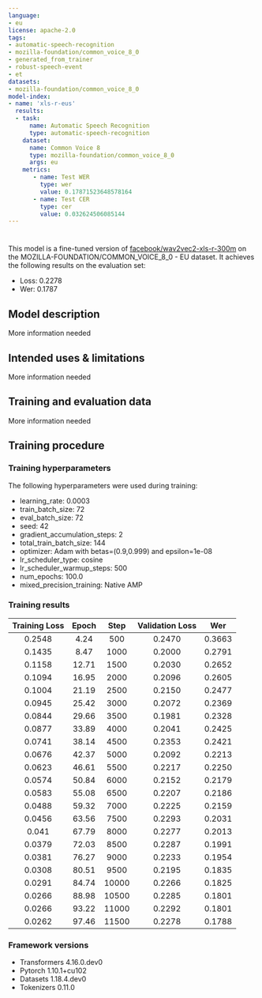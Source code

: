 ```yaml
---
language:
- eu
license: apache-2.0
tags:
- automatic-speech-recognition
- mozilla-foundation/common_voice_8_0
- generated_from_trainer
- robust-speech-event
- et
datasets:
- mozilla-foundation/common_voice_8_0
model-index:
- name: 'xls-r-eus'
  results:
  - task: 
      name: Automatic Speech Recognition 
      type: automatic-speech-recognition
    dataset:
      name: Common Voice 8
      type: mozilla-foundation/common_voice_8_0
      args: eu
    metrics:
       - name: Test WER
         type: wer
         value: 0.17871523648578164
       - name: Test CER
         type: cer
         value: 0.032624506085144 
---
```


<!-- This model card has been generated automatically according to the information the Trainer had access to. You
should probably proofread and complete it, then remove this comment. -->

# 

This model is a fine-tuned version of [facebook/wav2vec2-xls-r-300m](https://huggingface.co/facebook/wav2vec2-xls-r-300m) on the MOZILLA-FOUNDATION/COMMON_VOICE_8_0 - EU dataset.
It achieves the following results on the evaluation set:
- Loss: 0.2278
- Wer: 0.1787

## Model description

More information needed

## Intended uses & limitations

More information needed

## Training and evaluation data

More information needed

## Training procedure

### Training hyperparameters

The following hyperparameters were used during training:
- learning_rate: 0.0003
- train_batch_size: 72
- eval_batch_size: 72
- seed: 42
- gradient_accumulation_steps: 2
- total_train_batch_size: 144
- optimizer: Adam with betas=(0.9,0.999) and epsilon=1e-08
- lr_scheduler_type: cosine
- lr_scheduler_warmup_steps: 500
- num_epochs: 100.0
- mixed_precision_training: Native AMP

### Training results

| Training Loss | Epoch | Step  | Validation Loss | Wer    |
|:-------------:|:-----:|:-----:|:---------------:|:------:|
| 0.2548        | 4.24  | 500   | 0.2470          | 0.3663 |
| 0.1435        | 8.47  | 1000  | 0.2000          | 0.2791 |
| 0.1158        | 12.71 | 1500  | 0.2030          | 0.2652 |
| 0.1094        | 16.95 | 2000  | 0.2096          | 0.2605 |
| 0.1004        | 21.19 | 2500  | 0.2150          | 0.2477 |
| 0.0945        | 25.42 | 3000  | 0.2072          | 0.2369 |
| 0.0844        | 29.66 | 3500  | 0.1981          | 0.2328 |
| 0.0877        | 33.89 | 4000  | 0.2041          | 0.2425 |
| 0.0741        | 38.14 | 4500  | 0.2353          | 0.2421 |
| 0.0676        | 42.37 | 5000  | 0.2092          | 0.2213 |
| 0.0623        | 46.61 | 5500  | 0.2217          | 0.2250 |
| 0.0574        | 50.84 | 6000  | 0.2152          | 0.2179 |
| 0.0583        | 55.08 | 6500  | 0.2207          | 0.2186 |
| 0.0488        | 59.32 | 7000  | 0.2225          | 0.2159 |
| 0.0456        | 63.56 | 7500  | 0.2293          | 0.2031 |
| 0.041         | 67.79 | 8000  | 0.2277          | 0.2013 |
| 0.0379        | 72.03 | 8500  | 0.2287          | 0.1991 |
| 0.0381        | 76.27 | 9000  | 0.2233          | 0.1954 |
| 0.0308        | 80.51 | 9500  | 0.2195          | 0.1835 |
| 0.0291        | 84.74 | 10000 | 0.2266          | 0.1825 |
| 0.0266        | 88.98 | 10500 | 0.2285          | 0.1801 |
| 0.0266        | 93.22 | 11000 | 0.2292          | 0.1801 |
| 0.0262        | 97.46 | 11500 | 0.2278          | 0.1788 |


### Framework versions

- Transformers 4.16.0.dev0
- Pytorch 1.10.1+cu102
- Datasets 1.18.4.dev0
- Tokenizers 0.11.0
